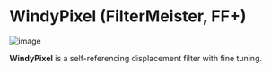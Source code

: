 # WindyPixel (FilterMeister, FF+)

![image](https://user-images.githubusercontent.com/38255514/164619794-cec11964-d96b-4cb7-8a64-44a0266902de.png)

**WindyPixel** is a self-referencing displacement filter with fine tuning.
